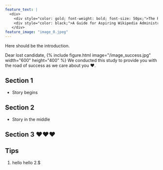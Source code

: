 ```yaml
---
feature_text: |
  <div>
    <div style="color: gold; font-weight: bold; font-size: 50px;">The Road to Adminship</div>
    <div style="color: black;">A Guide for Aspiring Wikipedia Administrators</div>
   </div>
feature_image: "image_0.jpeg"
---
```


Here should be the introduction. 

Dear lost candidate, 
{% include figure.html image="/image_success.jpg" width="600" height="400" %}
We conducted this study to provide you with the road of success as we care about you ❤️. 

## Section 1 

- Story begins 



## Section 2 

- Story in the middle 

## Section 3 ❤️❤️❤️


## Tips

1. hello hello
2.$ 
